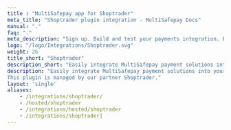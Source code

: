 ```yaml
---
title : "MultiSafepay app for Shoptrader"
meta_title: "Shoptrader plugin integration - MultiSafepay Docs"
manual: "."
faq: "."
meta_description: "Sign up. Build and test your payments integration. Explore our products and services. Use our API Reference, SDKs, and wrappers. Get support."
logo: "/logo/Integrations/Shoptrader.svg"
weight: 26
title_short: "Shoptrader"
description_short: "Easily integrate MultiSafepay payment solutions into your Shoptrader webshop with the free plugin."
description: "Easily integrate MultiSafepay payment solutions into your Shoptrader webshop with the free plugin. 
This plugin is managed by our partner Shoptrader."
layout: 'single'
aliases: 
    - /integrations/shoptrader/
    - /hosted/shoptrader
    - /integrations/hosted/shoptrader
    - /integrations/shoptrader]
---
```


